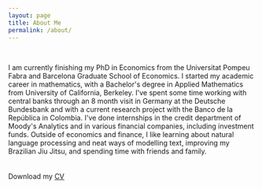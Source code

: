 ```yaml
---
layout: page
title: About Me
permalink: /about/
---
```

<br>

I am currently finishing my PhD in Economics from the Universitat Pompeu Fabra and Barcelona Graduate School of Economics. I started my academic career in mathematics, with a Bachelor's degree in Applied Mathematics from University of California, Berkeley. I've spent some time working with central banks through an 8 month visit in Germany at the Deutsche Bundesbank and with a current research project with the Banco de la Rep&uacute;blica in Colombia. I've done internships in the credit department of Moody's Analytics and in various financial companies, including investment funds. Outside of economics and finance, I like learning about natural language processing and neat ways of modelling text, improving my Brazilian Jiu Jitsu, and spending time with friends and family.   
<br>
<br>
Download my <a href="soto-cv.pdf" download="Soto, Paul- CV">CV</a><br>
<br>
